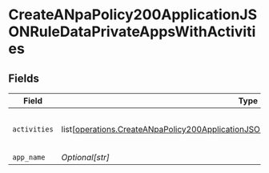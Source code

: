 # CreateANpaPolicy200ApplicationJSONRuleDataPrivateAppsWithActivities


## Fields

| Field                                                                                                                                                                                                          | Type                                                                                                                                                                                                           | Required                                                                                                                                                                                                       | Description                                                                                                                                                                                                    | Example                                                                                                                                                                                                        |
| -------------------------------------------------------------------------------------------------------------------------------------------------------------------------------------------------------------- | -------------------------------------------------------------------------------------------------------------------------------------------------------------------------------------------------------------- | -------------------------------------------------------------------------------------------------------------------------------------------------------------------------------------------------------------- | -------------------------------------------------------------------------------------------------------------------------------------------------------------------------------------------------------------- | -------------------------------------------------------------------------------------------------------------------------------------------------------------------------------------------------------------- |
| `activities`                                                                                                                                                                                                   | list[[operations.CreateANpaPolicy200ApplicationJSONRuleDataPrivateAppsWithActivitiesActivities](undefined/models/operations/createanpapolicy200applicationjsonruledataprivateappswithactivitiesactivities.md)] | :heavy_minus_sign:                                                                                                                                                                                             | N/A                                                                                                                                                                                                            | [object Object],[object Object]                                                                                                                                                                                |
| `app_name`                                                                                                                                                                                                     | *Optional[str]*                                                                                                                                                                                                | :heavy_minus_sign:                                                                                                                                                                                             | N/A                                                                                                                                                                                                            | <string>                                                                                                                                                                                                       |